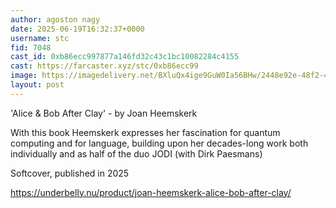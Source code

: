 ```yaml
---
author: agoston nagy
date: 2025-06-19T16:32:37+0000
username: stc
fid: 7048
cast_id: 0xb86ecc997877a146fd32c43c1bc10082284c4155
cast: https://farcaster.xyz/stc/0xb86ecc99
image: https://imagedelivery.net/BXluQx4ige9GuW0Ia56BHw/2448e92e-48f2-4547-f625-88fa732db500/original
layout: post
---
```

'Alice & Bob After Clay' - by Joan Heemskerk  
  
With this book Heemskerk expresses her fascination for quantum computing and for language, building upon her decades-long work both individually and as half of the duo JODI (with Dirk Paesmans)  
  
Softcover, published in 2025   
  
https://underbelly.nu/product/joan-heemskerk-alice-bob-after-clay/  

<img src='https://imagedelivery.net/BXluQx4ige9GuW0Ia56BHw/2448e92e-48f2-4547-f625-88fa732db500/original' alt='' referrerpolicy='no-referrer'/>
<img src='https://imagedelivery.net/BXluQx4ige9GuW0Ia56BHw/f05e2cf8-046a-4be9-254e-d6574da0e000/original' alt='' referrerpolicy='no-referrer'/>
<img src='https://imagedelivery.net/BXluQx4ige9GuW0Ia56BHw/274a36c9-b5ba-45b1-8120-2bd11e134900/original' alt='' referrerpolicy='no-referrer'/>